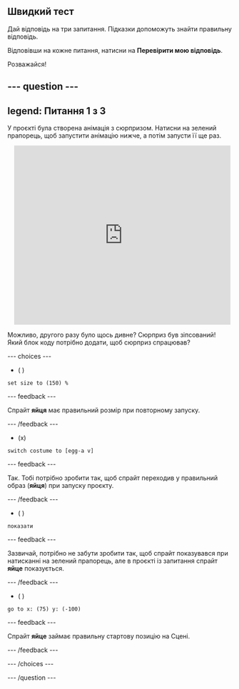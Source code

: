 ## Швидкий тест

Дай відповідь на три запитання. Підказки допоможуть знайти правильну відповідь.

Відповівши на кожне питання, натисни на **Перевірити мою відповідь**.

Розважайся!

--- question ---
---
legend: Питання 1 з 3
---

У проєкті була створена анімація з сюрпризом. Натисни на зелений прапорець, щоб запустити анімацію нижче, а потім запусти її ще раз.

<div class="scratch-preview" style="margin-left: 15px;">
  <iframe allowtransparency="true" width="485" height="402" src="https://scratch.mit.edu/projects/embed/499932713/?autostart=false" frameborder="0"></iframe>
</div>

Можливо, другого разу було щось дивне? Сюрприз був зіпсований! Який блок коду потрібно додати, щоб сюрприз спрацював?

--- choices ---

- ( )
```blocks3
set size to (150) %
```

  --- feedback ---

 Спрайт **яйця** має правильний розмір при повторному запуску.

  --- /feedback ---

- (x)
```blocks3
switch costume to [egg-a v]
```

  --- feedback ---

 Так. Тобі потрібно зробити так, щоб спрайт переходив у правильний образ (**яйця**) при запуску проєкту.

  --- /feedback ---

- ( )
```blocks3
показати
```

  --- feedback ---

 Зазвичай, потрібно не забути зробити так, щоб спрайт показувався при натисканні на зелений прапорець, але в проєкті із запитання спрайт **яйце** показується.

  --- /feedback ---

- ( )
```blocks3
go to x: (75) y: (-100)
```

  --- feedback ---

 Спрайт **яйце** займає правильну стартову позицію на Сцені.

  --- /feedback ---

--- /choices ---

--- /question ---
